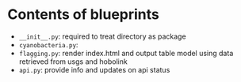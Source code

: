 # Contents of blueprints

- `__init__.py`: required to treat directory as package
- `cyanobacteria.py`: 
- `flagging.py`: render index.html and output table model using data retrieved from usgs and hobolink 
- `api.py`: provide info and updates on api status